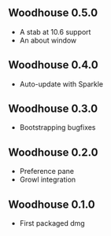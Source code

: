 ## Woodhouse 0.5.0

 * A stab at 10.6 support
 * An about window

## Woodhouse 0.4.0

 * Auto-update with Sparkle

## Woodhouse 0.3.0

 * Bootstrapping bugfixes

## Woodhouse 0.2.0

 * Preference pane
 * Growl integration

## Woodhouse 0.1.0

 * First packaged dmg
